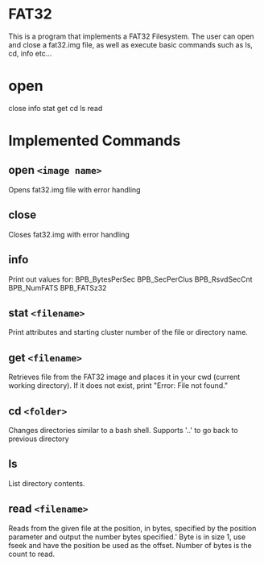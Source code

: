 # FAT32
This is a program that implements a FAT32 Filesystem. The user can open and close a fat32.img file, as well as execute basic commands such as ls, cd, info etc...


# open
close
info
stat
get
cd
ls
read


# Implemented Commands

## open `<image name>`
Opens fat32.img file with error handling

## close
Closes fat32.img with error handling

## info
Print out values for:
BPB_BytesPerSec
BPB_SecPerClus
BPB_RsvdSecCnt
BPB_NumFATS
BPB_FATSz32

## stat `<filename>`
Print attributes and starting cluster number of the file or directory name. 
  
## get `<filename>`
Retrieves file from the FAT32 image and places it in your cwd (current working directory). If it does not exist, print "Error: File not found."

## cd `<folder>`
Changes directories similar to a bash shell. Supports '..' to go back to previous directory

## ls
List directory contents.

## read `<filename>`
Reads from the given file at the position, in bytes, specified by the position parameter and output the number bytes specified.' Byte is in size 1, use fseek and have the position be used as the offset. Number of bytes is the count to read.

